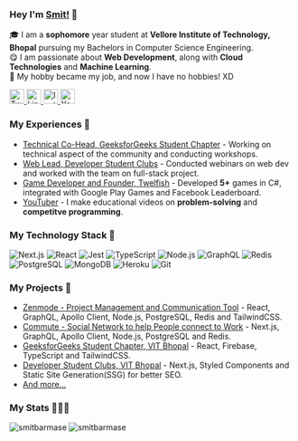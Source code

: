 ### Hey I'm [Smit!](https://smitbarmase.github.io) 🚀

🎓 I am a **sophomore** year student at **Vellore Institute of Technology, Bhopal** pursuing my Bachelors in Computer Science Engineering. </br>
😋 I am passionate about **Web Development**, along with **Cloud Technologies** and **Machine Learning**. </br>
👾 My hobby became my job, and now I have no hobbies! XD </br>

<a href="https://twitter.com/smitbarmase">
  <img src="https://edent.github.io/SuperTinyIcons/images/svg/twitter.svg" width="26" title="Twitter" />
</a>
<a href="https://www.linkedin.com/in/smitbarmase">
  <img src="https://edent.github.io/SuperTinyIcons/images/svg/linkedin.svg" width="26" title="LinkedIn" />
</a>
<a href="https://www.instagram.com/smitbarmase">
  <img src="https://edent.github.io/SuperTinyIcons/images/svg/instagram.svg" width="26" title="Instagram" />
</a>
<a href="https://www.youtube.com/channel/UCNN-8t9vWnL0jydIHMr1KHg">
  <img src="https://edent.github.io/SuperTinyIcons/images/svg/youtube.svg" width="26" title="YouTube" />
</a>
<br />

### My Experiences 🙌
- [Technical Co-Head, GeeksforGeeks Student Chapter](https://www.geeksforgeeks.org/) - Working on technical aspect of the community and conducting workshops.
- [Web Lead, Developer Student Clubs](https://dsc.community.dev/) - Conducted webinars on web dev and worked with the team on full-stack project.
- [Game Developer and Founder, Twelfish](https://play.google.com/store/apps/dev?id=8640212175044390799&hl=en_IN&gl=US) - Developed **5+** games in C#, integrated with Google Play Games and Facebook Leaderboard.
- [YouTuber](https://www.youtube.com/channel/UCNN-8t9vWnL0jydIHMr1KHg) - I make educational videos on **problem-solving** and **competitve programming**.

### My Technology Stack 🤗
![Next.js](https://img.shields.io/badge/-Next.js-24292E?&logo=next.js)
![React](https://img.shields.io/badge/-React-24292E?&logo=React)
![Jest](https://img.shields.io/badge/-Jest-24292E?&logo=jest&logoColor=4db33d)
![TypeScript](https://img.shields.io/badge/-TypeScript-24292E?&logo=typescript)
![Node.js](https://img.shields.io/badge/-Node.js-24292E?&logo=node.js)
![GraphQL](https://img.shields.io/badge/-GraphQL-24292E?&logo=graphql&logoColor=E10098)
![Redis](https://img.shields.io/badge/-Redis-24292E?&logo=redis)
![PostgreSQL](https://img.shields.io/badge/-PostgreSQL-24292E?&logo=postgresql&logoColor=30648c)
![MongoDB](https://img.shields.io/badge/-MongoDB-24292E?&logo=mongodb&logoColor=4db33d)
![Heroku](https://img.shields.io/badge/-Heroku-24292E?&logo=heroku&logoColor=645FA1)
![Git](https://img.shields.io/badge/-Git-24292E?&logo=git&logoColor=E94D2E)
<br />

### My Projects 👀
- [Zenmode - Project Management and Communication Tool](https://github.com/smitbarmase/pods) - React, GraphQL, Apollo Client, Node.js, PostgreSQL, Redis and TailwindCSS.
- [Commute - Social Network to help People connect to Work](https://github.com/smitbarmase/commute) - Next.js, GraphQL, Apollo Client, Node.js, PostgreSQL and Redis.
- [GeeksforGeeks Student Chapter, VIT Bhopal](https://geeksforgeeks-vit-bhopal.github.io/) - React, Firebase, TypeScript and TailwindCSS.
- [Developer Student Clubs, VIT Bhopal](https://dscvitbhopal.github.io/) - Next.js, Styled Components and Static Site Generation(SSG) for better SEO.
- [And more...](https://smitbarmase.github.io)

### My Stats 👨🏻‍💻
<img src="https://github-readme-stats.vercel.app/api?username=smitbarmase&layout=compact&hide=html&theme=jolly" alt="smitbarmase" />

<img src="https://komarev.com/ghpvc/?username=smitbarmase" alt="smitbarmase" />
